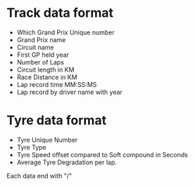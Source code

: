 # Track data format

- Which Grand Prix Unique number
- Grand Prix name
- Circuit name
- First GP held year
- Number of Laps
- Circuit length in KM
- Race Distance in KM
- Lap record time MM:SS:MS
- Lap record by driver name with year

# Tyre data format

- Tyre Unique Number
- Tyre Type
- Tyre Speed offset compared to Soft compound in Seconds
- Average Tyre Degradation per lap.

Each data end with "/"
